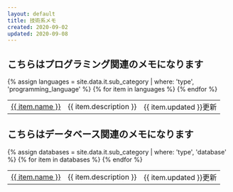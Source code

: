 ```yaml
---
layout: default
title: 技術系メモ
created: 2020-09-02
updated: 2020-09-08
---
```

## こちらはプログラミング関連のメモになります

<table>
    {% assign languages = site.data.it.sub_category | where: 'type', 'programming_language' %}
    {% for item in languages %}
    <tr>
        <td><a href="{{ item.link }}">{{ item.name }}</a></td>
        <td>{{ item.description }}</td>
        <td>{{ item.updated }}更新</td>
    </tr>
    {% endfor %}
</table>

## こちらはデータベース関連のメモになります

<table>
    {% assign databases = site.data.it.sub_category | where: 'type', 'database' %}
    {% for item in databases %}
    <tr>
        <td><a href="{{ item.link }}">{{ item.name }}</a></td>
        <td>{{ item.description }}</td>
        <td>{{ item.updated }}更新</td>
    </tr>
    {% endfor %}
</table>
